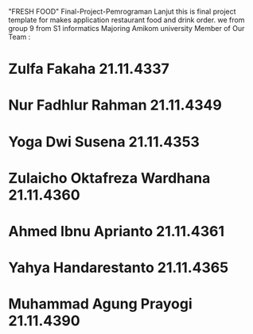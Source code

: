 "FRESH FOOD" Final-Project-Pemrograman Lanjut
this is final project template for makes application restaurant food and drink order. we from group 9 from S1 informatics Majoring Amikom university Member of Our Team :

# Zulfa Fakaha 21.11.4337
# Nur Fadhlur Rahman 21.11.4349
# Yoga Dwi Susena 21.11.4353
# Zulaicho Oktafreza Wardhana 21.11.4360
# Ahmed Ibnu Aprianto 21.11.4361
# Yahya Handarestanto 21.11.4365
# Muhammad Agung Prayogi 21.11.4390
